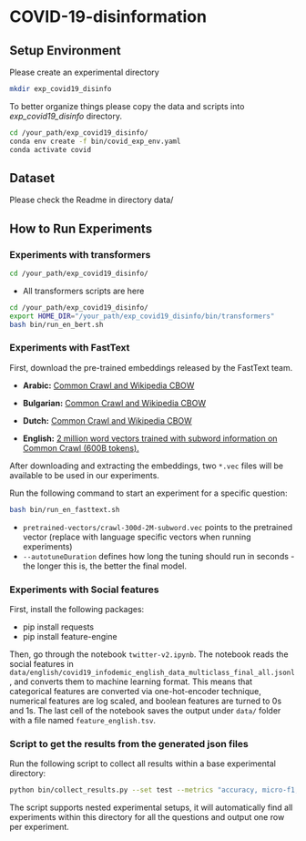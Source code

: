 # COVID-19-disinformation

## Setup Environment
Please create an experimental directory
```bash
mkdir exp_covid19_disinfo
```

To better organize things please copy the data and scripts into *exp_covid19_disinfo* directory.

```bash
cd /your_path/exp_covid19_disinfo/
conda env create -f bin/covid_exp_env.yaml
conda activate covid
```

## Dataset
Please check the Readme in directory data/

## How to Run Experiments

### Experiments with transformers

```bash
cd /your_path/exp_covid19_disinfo/
```

- All transformers scripts are here
```bash
cd /your_path/exp_covid19_disinfo/
export HOME_DIR="/your_path/exp_covid19_disinfo/bin/transformers"
bash bin/run_en_bert.sh
```


### Experiments with FastText
First, download the pre-trained embeddings released by the FastText team.

- **Arabic:** [Common Crawl and Wikipedia CBOW](https://dl.fbaipublicfiles.com/fasttext/vectors-crawl/cc.ar.300.vec.gz)

- **Bulgarian:** [Common Crawl and Wikipedia CBOW](https://dl.fbaipublicfiles.com/fasttext/vectors-crawl/cc.bg.300.vec.gz)

- **Dutch:** [Common Crawl and Wikipedia CBOW](https://dl.fbaipublicfiles.com/fasttext/vectors-crawl/cc.nl.300.vec.gz)

- **English:** [2 million word vectors trained with subword information on Common Crawl (600B tokens).](https://dl.fbaipublicfiles.com/fasttext/vectors-english/crawl-300d-2M-subword.zip)

After downloading and extracting the embeddings, two `*.vec` files will be available to be used in our experiments.

Run the following command to start an experiment for a specific question:

```bash
bash bin/run_en_fasttext.sh
```

- `pretrained-vectors/crawl-300d-2M-subword.vec` points to the pretrained vector (replace with language specific vectors when running experiments)
- `--autotuneDuration` defines how long the tuning should run in seconds - the longer this is, the better the final model.

### Experiments with Social features

First, install the following packages:

- pip install requests
- pip install feature-engine

Then, go through the notebook `twitter-v2.ipynb`. The notebook reads the social features in `data/english/covid19_infodemic_english_data_multiclass_final_all.jsonl`, and converts them to machine learning format. This means that categorical features are converted via one-hot-encoder technique, numerical features are log scaled, and boolean features are turned to 0s and 1s. The last cell of the notebook saves the output under `data/` folder with a file named `feature_english.tsv`.



### Script to get the results from the generated json files

Run the following script to collect all results within a base experimental directory:

```bash
python bin/collect_results.py --set test --metrics "accuracy, micro-f1, weighted-f1" experiments/exp_bert_arabic/
```

The script supports nested experimental setups, it will automatically find all experiments within this directory for all the questions and output one row per experiment.
